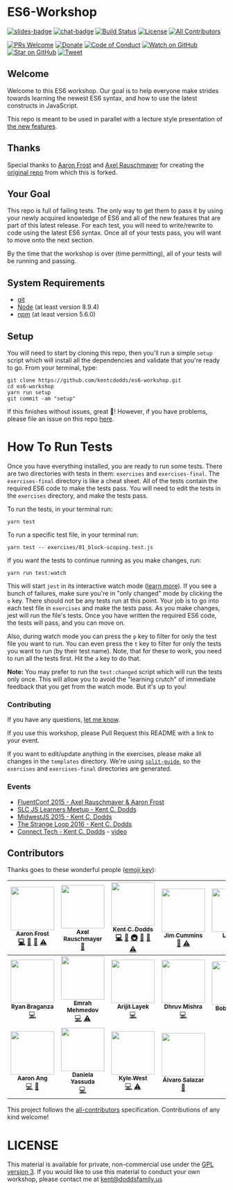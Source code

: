 # ES6-Workshop

[![slides-badge][slides-badge]][slides]
[![chat-badge][chat-badge]][chat]
[![Build Status][build-badge]][build]
[![License][license-badge]][license]
[![All Contributors](https://img.shields.io/badge/all_contributors-18-orange.svg?style=flat-square)](#contributors)

[![PRs Welcome][prs-badge]][prs]
[![Donate][donate-badge]][donate]
[![Code of Conduct][coc-badge]][coc]
[![Watch on GitHub][github-watch-badge]][github-watch]
[![Star on GitHub][github-star-badge]][github-star]
[![Tweet][twitter-badge]][twitter]

## Welcome

Welcome to this ES6 workshop. Our goal is to help everyone make strides towards learning the newest ES6 syntax, and
how to use the latest constructs in JavaScript.

This repo is meant to be used in parallel with a lecture style presentation of
[the new features](https://github.com/lukehoban/es6features).

## Thanks

Special thanks to [Aaron Frost](https://twitter.com/js_dev) and [Axel Rauschmayer](https://twitter.com/rauschma) for
creating the [original repo](https://github.com/aaronfrost/es6-workshop) from which this is forked.

## Your Goal

This repo is full of failing tests. The only way to get them to pass it by using your newly acquired knowledge of ES6
and all of the new features that are part of this latest release. For each test, you will need to write/rewrite to code
using the latest ES6 syntax. Once all of your tests pass, you will want to move onto the next section.

By the time that the workshop is over (time permitting), all of your tests will be running and passing.

## System Requirements

- [git][git]
- [Node][node] (at least version 8.9.4)
- [npm][npm] (at least version 5.6.0)

## Setup

You will need to start by cloning this repo, then you'll run a simple `setup` script which will install all the
dependencies and validate that you're ready to go. From your terminal, type:

```
git clone https://github.com/kentcdodds/es6-workshop.git
cd es6-workshop
yarn run setup
git commit -am "setup"
```

If this finishes without issues, great 👏! However, if you have problems, please file an issue on this repo [here](https://github.com/kentcdodds/es6-workshop/issues/new?title=Issues%20Setting%20Up&body=Here%27s%20my%20node/yarn%20version%20and%20the%20output%20when%20I%20run%20the%20commands:).

# How To Run Tests

Once you have everything installed, you are ready to run some tests. There are two directories with tests in them:
`exercises` and `exercises-final`. The `exercises-final` directory is like a cheat sheet. All of the tests contain the
required ES6 code to make the tests pass. You will need to edit the tests in the `exercises` directory, and make the
tests pass.

To run the tests, in your terminal run:

```
yarn test
```

To run a specific test file, in your terminal run:

```
yarn test -- exercises/01_block-scoping.test.js
```

If you want the tests to continue running as you make changes, run:

```
yarn run test:watch
```

This will start `jest` in its interactive watch mode ([learn more][watch-mode]). If you see a bunch of failures, make
sure you're in "only changed" mode by clicking the `o` key. There should not be any tests run at this point. Your
job is to go into each test file in `exercises` and make the tests pass. As you make changes, jest will run the file's
tests. Once you have written the required ES6 code, the tests will pass, and you can move on.

Also, during watch mode you can press the `p` key to filter for only the test file you want to run. You can even press the `t`
key to filter for only the tests you want to run (by their
test name). Note, that for these to work, you need to run all
the tests first. Hit the `a` key to do that.

**Note:** You may prefer to run the `test:changed` script which will run the tests only once. This will allow you to
avoid the "learning crutch" of immediate feedback that you get from the watch mode. But it's up to you!

### Contributing

If you have any questions, [let me know](https://twitter.com/kentcdodds).

If you use this workshop, please Pull Request this README with a link to your event.

If you want to edit/update anything in the exercises, please make all changes in the `templates` directory. We're using
[`split-guide`](https://git.io/split-guide), so the `exercises` and `exercises-final` directories are generated.

### Events

- [FluentConf 2015 - Axel Rauschmayer & Aaron Frost](http://fluentconf.com/javascript-html-2015/public/schedule/detail/38811)
- [SLC JS Learners Meetup - Kent C. Dodds](http://www.meetup.com/SLC-JS-Learners/events/220770922/)
- [MidwestJS 2015 - Kent C. Dodds](https://youtu.be/aeY6ctvsurs)
- [The Strange Loop 2016 - Kent C. Dodds](http://www.thestrangeloop.com/2016/es6-and-beyond.html)
- [Connect Tech - Kent C. Dodds](http://connect.tech/) - [video](https://youtu.be/nCP6jsN9XPI)

## Contributors

Thanks goes to these wonderful people ([emoji key](https://github.com/kentcdodds/all-contributors#emoji-key)):

<!-- ALL-CONTRIBUTORS-LIST:START - Do not remove or modify this section -->
<!-- prettier-ignore -->
| [<img src="https://avatars.githubusercontent.com/u/662832?v=3" width="100px;"/><br /><sub><b>Aaron Frost</b></sub>](https://github.com/aaronfrost)<br />[💻](https://github.com/kentcdodds/es6-workshop/commits?author=aaronfrost "Code") [📖](https://github.com/kentcdodds/es6-workshop/commits?author=aaronfrost "Documentation") [📢](#talk-aaronfrost "Talks") [⚠️](https://github.com/kentcdodds/es6-workshop/commits?author=aaronfrost "Tests") | [<img src="https://avatars.githubusercontent.com/u/526114?v=3" width="100px;"/><br /><sub><b>Axel Rauschmayer</b></sub>](http://rauschma.de/)<br />[📢](#talk-rauschma "Talks") | [<img src="https://avatars.githubusercontent.com/u/1500684?v=3" width="100px;"/><br /><sub><b>Kent C. Dodds</b></sub>](https://kentcdodds.com)<br />[💻](https://github.com/kentcdodds/es6-workshop/commits?author=kentcdodds "Code") [📖](https://github.com/kentcdodds/es6-workshop/commits?author=kentcdodds "Documentation") [🚇](#infra-kentcdodds "Infrastructure (Hosting, Build-Tools, etc)") [👀](#review-kentcdodds "Reviewed Pull Requests") [📢](#talk-kentcdodds "Talks") [⚠️](https://github.com/kentcdodds/es6-workshop/commits?author=kentcdodds "Tests") | [<img src="https://avatars.githubusercontent.com/u/108938?v=3" width="100px;"/><br /><sub><b>Jim Cummins</b></sub>](https://jimthedev.com)<br />[📖](https://github.com/kentcdodds/es6-workshop/commits?author=jimthedev "Documentation") [⚠️](https://github.com/kentcdodds/es6-workshop/commits?author=jimthedev "Tests") | [<img src="https://avatars.githubusercontent.com/u/11346889?v=3" width="100px;"/><br /><sub><b>Lindsey</b></sub>](http://lindsey.international)<br />[📖](https://github.com/kentcdodds/es6-workshop/commits?author=lmdragun "Documentation") | [<img src="https://avatars.githubusercontent.com/u/511893?v=3" width="100px;"/><br /><sub><b>Marius Butuc</b></sub>](https://github.com/mariusbutuc)<br />[💻](https://github.com/kentcdodds/es6-workshop/commits?author=mariusbutuc "Code") | [<img src="https://avatars.githubusercontent.com/u/1740882?v=3" width="100px;"/><br /><sub><b>Carlos Ortega</b></sub>](http://cyborgspider.com)<br />[📖](https://github.com/kentcdodds/es6-workshop/commits?author=cyborgspider "Documentation") |
| :---: | :---: | :---: | :---: | :---: | :---: | :---: |
| [<img src="https://avatars.githubusercontent.com/u/290242?v=3" width="100px;"/><br /><sub><b>Ryan Braganza</b></sub>](www.ryanbraganza.com)<br />[💻](https://github.com/kentcdodds/es6-workshop/commits?author=ryanbraganza "Code") | [<img src="https://avatars.githubusercontent.com/u/2297806?v=3" width="100px;"/><br /><sub><b>Emrah Mehmedov</b></sub>](https://github.com/GizmoMKD)<br />[💻](https://github.com/kentcdodds/es6-workshop/commits?author=GizmoMKD "Code") [⚠️](https://github.com/kentcdodds/es6-workshop/commits?author=GizmoMKD "Tests") | [<img src="https://avatars.githubusercontent.com/u/5607371?v=3" width="100px;"/><br /><sub><b>Arijit Layek</b></sub>](https://github.com/alayek)<br />[💻](https://github.com/kentcdodds/es6-workshop/commits?author=alayek "Code") | [<img src="https://avatars.githubusercontent.com/u/3013322?v=3" width="100px;"/><br /><sub><b>Dhruv Mishra</b></sub>](https://github.com/dhruvmishra)<br />[💻](https://github.com/kentcdodds/es6-workshop/commits?author=dhruvmishra "Code") | [<img src="https://avatars.githubusercontent.com/u/15032926?v=3" width="100px;"/><br /><sub><b>Bobby White</b></sub>](https://github.com/bobbyw1994)<br />[⚠️](https://github.com/kentcdodds/es6-workshop/commits?author=bobbyw1994 "Tests") | [<img src="https://avatars.githubusercontent.com/u/5714478?v=3" width="100px;"/><br /><sub><b>Ben Ilegbodu</b></sub>](http://www.benmvp.com)<br />[📖](https://github.com/kentcdodds/es6-workshop/commits?author=benmvp "Documentation") [⚠️](https://github.com/kentcdodds/es6-workshop/commits?author=benmvp "Tests") | [<img src="https://avatars0.githubusercontent.com/u/5298300?v=3" width="100px;"/><br /><sub><b>Thomas Greenhalgh</b></sub>](https://github.com/tgreenhalgh)<br />[💻](https://github.com/kentcdodds/es6-workshop/commits?author=tgreenhalgh "Code") |
| [<img src="https://avatars2.githubusercontent.com/u/7579804?v=3" width="100px;"/><br /><sub><b>Aaron Ang</b></sub>](https://github.com/aaronang)<br />[💻](https://github.com/kentcdodds/es6-workshop/commits?author=aaronang "Code") [📖](https://github.com/kentcdodds/es6-workshop/commits?author=aaronang "Documentation") | [<img src="https://avatars2.githubusercontent.com/u/12578347?v=3" width="100px;"/><br /><sub><b>Daniela Yassuda</b></sub>](https://github.com/danielasy)<br />[💻](https://github.com/kentcdodds/es6-workshop/commits?author=danielasy "Code") | [<img src="https://avatars3.githubusercontent.com/u/18150457?v=4" width="100px;"/><br /><sub><b>Kyle West</b></sub>](https://github.com/kyle-west)<br />[💻](https://github.com/kentcdodds/es6-workshop/commits?author=kyle-west "Code") [⚠️](https://github.com/kentcdodds/es6-workshop/commits?author=kyle-west "Tests") | [<img src="https://avatars0.githubusercontent.com/u/655613?v=4" width="100px;"/><br /><sub><b>Álvaro Salazar</b></sub>](http://twitter.com/xala3pa)<br />[📖](https://github.com/kentcdodds/es6-workshop/commits?author=xala3pa "Documentation") |

<!-- ALL-CONTRIBUTORS-LIST:END -->

This project follows the [all-contributors](https://github.com/kentcdodds/all-contributors) specification. Contributions of any kind welcome!

# LICENSE

This material is available for private, non-commercial use under the
[GPL version 3](http://www.gnu.org/licenses/gpl-3.0-standalone.html). If you
would like to use this material to conduct your own workshop, please contact me
at kent@doddsfamily.us

[npm]: https://www.npmjs.com/
[yarn]: https://yarnpkg.com/
[node]: https://nodejs.org
[git]: https://git-scm.com/
[slides]: http://kcd.im/es6-intro-slides
[slides-badge]: https://cdn.rawgit.com/kentcdodds/custom-badges/2/badges/slides.svg
[chat]: https://gitter.im/kentcdodds/es6-workshop
[chat-badge]: https://img.shields.io/gitter/room/nwjs/nw.js.svg?style=flat-square
[build-badge]: https://img.shields.io/travis/kentcdodds/es6-workshop.svg?style=flat-square
[build]: https://travis-ci.org/kentcdodds/es6-workshop
[license-badge]: https://img.shields.io/badge/license-GPL%203.0%20License-blue.svg?style=flat-square
[license]: https://github.com/kentcdodds/es6-workshop/blob/master/README.md#license
[prs-badge]: https://img.shields.io/badge/PRs-welcome-brightgreen.svg?style=flat-square
[prs]: http://makeapullrequest.com
[donate-badge]: https://img.shields.io/badge/$-support-green.svg?style=flat-square
[donate]: http://kcd.im/donate
[coc-badge]: https://img.shields.io/badge/code%20of-conduct-ff69b4.svg?style=flat-square
[coc]: https://github.com/kentcdodds/es6-workshop/blob/master/other/CODE_OF_CONDUCT.md
[github-watch-badge]: https://img.shields.io/github/watchers/kentcdodds/es6-workshop.svg?style=social
[github-watch]: https://github.com/kentcdodds/es6-workshop/watchers
[github-star-badge]: https://img.shields.io/github/stars/kentcdodds/es6-workshop.svg?style=social
[github-star]: https://github.com/kentcdodds/es6-workshop/stargazers
[twitter]: https://twitter.com/intent/tweet?text=Check%20out%20es6-workshop%20by%20@kentcdodds%20https://github.com/kentcdodds/es6-workshop%20%F0%9F%91%8D
[twitter-badge]: https://img.shields.io/twitter/url/https/github.com/kentcdodds/es6-workshop.svg?style=social
[emojis]: https://github.com/kentcdodds/all-contributors#emoji-key
[all-contributors]: https://github.com/kentcdodds/all-contributors
[watch-mode]: https://egghead.io/lessons/javascript-use-jest-s-interactive-watch-mode?pl=testing-javascript-with-jest-a36c4074
